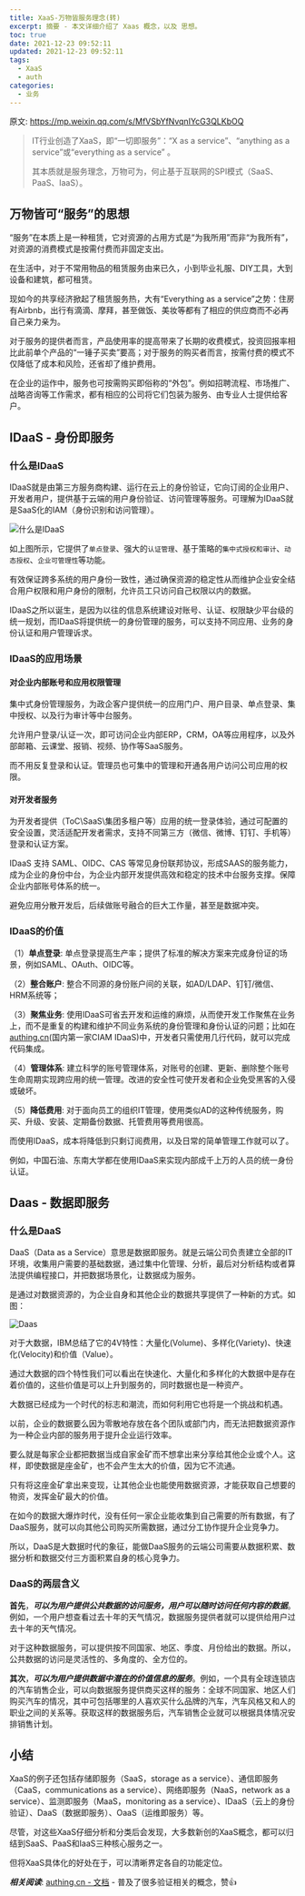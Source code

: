 ```yaml
---
title: XaaS-万物皆服务理念(转)
excerpt: 摘要 - 本文详细介绍了 Xaas 概念，以及 思想。
toc: true
date: 2021-12-23 09:52:11
updated: 2021-12-23 09:52:11
tags:
  - XaaS
  - auth
categories:
  - 业务
---
```


原文: <https://mp.weixin.qq.com/s/MfVSbYfNvqnIYcG3QLKbOQ>

> IT行业创造了XaaS，即“一切即服务”：“X as a service”、“anything as a service”或“everything as a service” 。
>
> 其本质就是服务理念，万物可为，何止基于互联网的SPI模式（SaaS、PaaS、IaaS）。

## 万物皆可“服务”的思想

“服务”在本质上是一种租赁，它对资源的占用方式是“为我所用”而非“为我所有”，对资源的消费模式是按需付费而非固定支出。

在生活中，对于不常用物品的租赁服务由来已久，小到毕业礼服、DIY工具，大到设备和建筑，都可租赁。

现如今的共享经济掀起了租赁服务热，大有“Everything as a service”之势：住房有Airbnb，出行有滴滴、摩拜，甚至做饭、美妆等都有了相应的供应商而不必再自己亲力亲为。

对于服务的提供者而言，产品使用率的提高带来了长期的收费模式，投资回报率相比此前单个产品的“一锤子买卖”要高；对于服务的购买者而言，按需付费的模式不仅降低了成本和风险，还省却了维护费用。

在企业的运作中，服务也可按需购买即俗称的“外包”。例如招聘流程、市场推广、战略咨询等工作需求，都有相应的公司将它们包装为服务、由专业人士提供给客户。

## IDaaS - 身份即服务

### 什么是IDaaS

IDaaS就是由第三方服务商构建、运行在云上的身份验证，它向订阅的企业用户、开发者用户，提供基于云端的用户身份验证、访问管理等服务。可理解为IDaaS就是SaaS化的IAM（身份识别和访问管理）。

![什么是IDaaS](/images/20211223-IDaaS01.webp)

如上图所示，它提供了`单点登录`、强大的`认证管理`、基于策略的`集中式授权和审计`、`动态授权`、`企业可管理性`等功能。

有效保证跨多系统的用户身份一致性，通过确保资源的稳定性从而维护企业安全结合用户权限和用户身份的限制，允许员工只访问自己权限以内的数据。

IDaaS之所以诞生，是因为以往的信息系统建设对账号、认证、权限缺少平台级的统一规划，而IDaaS将提供统一的身份管理的服务，可以支持不同应用、业务的身份认证和用户管理诉求。

### IDaaS的应用场景

#### 对企业内部账号和应用权限管理

集中式身份管理服务，为政企客户提供统一的应用门户、用户目录、单点登录、集中授权、以及行为审计等中台服务。

允许用户登录/认证一次，即可访问企业内部ERP，CRM，OA等应用程序，以及外部邮箱、云课堂、报销、视频、协作等SaaS服务。

而不用反复登录和认证。管理员也可集中的管理和开通各用户访问公司应用的权限。

#### 对开发者服务

为开发者提供（ToC\SaaS\集团多租户等）应用的统一登录体验，通过可配置的安全设置，灵活适配开发者需求，支持不同第三方（微信、微博、钉钉、手机等）登录和认证方案。

IDaaS 支持 SAML、OIDC、CAS 等常见身份联邦协议，形成SAAS的服务能力，成为企业的身份中台，为企业内部开发提供高效和稳定的技术中台服务支撑。保障企业内部账号体系的统一。

避免应用分散开发后，后续做账号融合的巨大工作量，甚至是数据冲突。

### IDaaS的价值

（1）**单点登录**: 单点登录提高生产率；提供了标准的解决方案来完成身份证的场景，例如SAML、OAuth、OIDC等。

（2）**整合账户**: 整合不同源的身份账户间的关联，如AD/LDAP、钉钉/微信、HRM系统等；

（3）**聚焦业务**: 使用IDaaS可省去开发和运维的麻烦，从而使开发工作聚焦在业务上，而不是重复的构建和维护不同业务系统的身份管理和身份认证的问题；比如在[authing.cn](https://www.authing.cn/)(国内第一家CIAM IDaaS)中，开发者只需使用几行代码，就可以完成代码集成。

（4）**管理体系**: 建立科学的账号管理体系，对账号的创建、更新、删除整个账号生命周期实现跨应用的统一管理。改进的安全性可使开发者和企业免受黑客的入侵或破坏。

（5）**降低费用**: 对于面向员工的组织IT管理，使用类似AD的这种传统服务，购买、升级、安装、定期备份数据、托管费用等费用很高。

而使用IDaaS，成本将降低到只剩订阅费用，以及日常的简单管理工作就可以了。

例如，中国石油、东南大学都在使用IDaaS来实现内部成千上万的人员的统一身份认证。

## Daas - 数据即服务

### 什么是DaaS

DaaS（Data as a Service）意思是数据即服务。就是云端公司负责建立全部的IT环境，收集用户需要的基础数据，通过集中化管理、分析，最后对分析结构或者算法提供编程接口，并把数据场景化，让数据成为服务。

是通过对数据资源的，为企业自身和其他企业的数据共享提供了一种新的方式。如图：

![Daas](/images/20211223-IDaaS02.webp)

对于大数据，IBM总结了它的4V特性：大量化(Volume)、多样化(Variety)、快速化(Velocity)和价值（Value）。

通过大数据的四个特性我们可以看出在快速化、大量化和多样化的大数据中是存在着价值的，这些价值是可以上升到服务的，同时数据也是一种资产。

大数据已经成为一个时代的标志和潮流，而如何利用它也将是一个挑战和机遇。

以前，企业的数据要么因为零散地存放在各个团队或部门内，而无法把数据资源作为一种企业内部的服务用于提升企业运行效率。

要么就是每家企业都把数据当成自家金矿而不想拿出来分享给其他企业或个人。这样，即使数据是座金矿，也不会产生太大的价值，因为它不流通。

只有将这座金矿拿出来变现，让其他企业也能使用数据资源，才能获取自己想要的物资，发挥金矿最大的价值。

在如今的数据大爆炸时代，没有任何一家企业能收集到自己需要的所有数据，有了DaaS服务，就可以向其他公司购买所需数据，通过分工协作提升企业竞争力。

所以，DaaS是大数据时代的象征，能做DaaS服务的云端公司需要从数据积累、数据分析和数据交付三方面积累自身的核心竞争力。

### DaaS的两层含义

**首先**，***可以为用户提供公共数据的访问服务，用户可以随时访问任何内容的数据***。例如，一个用户想查看过去十年的天气情况，数据服务提供者就可以提供给用户过去十年的天气情况。

对于这种数据服务，可以提供按不同国家、地区、季度、月份给出的数据。所以，公共数据的访问是灵活性的、多角度的、全方位的。

**其次**，***可以为用户提供数据中潜在的价值信息的服务***。例如，一个具有全球连锁店的汽车销售企业，可以向数据服务提供商买这样的服务：全球不同国家、地区人们购买汽车的情况，其中可包括哪里的人喜欢买什么品牌的汽车，汽车风格又和人的职业之间的关系等。获取这样的数据服务后，汽车销售企业就可以根据具体情况安排销售计划。

## 小结

XaaS的例子还包括存储即服务（SaaS，storage as a service）、通信即服务（CaaS，communications as a service）、网络即服务（NaaS，network as a service）、监测即服务（MaaS，monitoring as a service）、IDaaS（云上的身份验证）、DaaS（数据即服务）、OaaS（运维即服务）等。

尽管，对这些XaaS仔细分析和分类后会发现，大多数新创的XaaS概念，都可以归结到SaaS、PaaS和IaaS三种核心服务之一。

但将XaaS具体化的好处在于，可以清晰界定各自的功能定位。

***相关阅读***: [authing.cn - 文档](https://docs.authing.cn/v2/concepts/)   -  普及了很多验证相关的概念，赞👍
